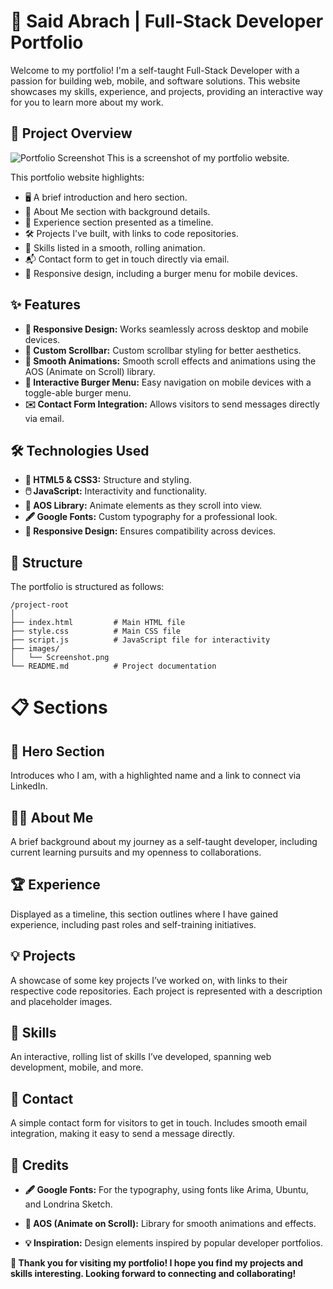 # 🚀 Said Abrach | Full-Stack Developer Portfolio

Welcome to my portfolio! I'm a self-taught Full-Stack Developer with a passion for building web, mobile, and software solutions. This website showcases my skills, experience, and projects, providing an interactive way for you to learn more about my work.

## 🌟 Project Overview

![Portfolio Screenshot](./images/Screenshot.png)
This is a screenshot of my portfolio website.

This portfolio website highlights:

- 🖥️ A brief introduction and hero section.
- 📖 About Me section with background details.
- 🏢 Experience section presented as a timeline.
- 🛠️ Projects I've built, with links to code repositories.
- 🧩 Skills listed in a smooth, rolling animation.
- 📬 Contact form to get in touch directly via email.
- 📱 Responsive design, including a burger menu for mobile devices.

## ✨ Features

- **📱 Responsive Design:** Works seamlessly across desktop and mobile devices.
- **🎨 Custom Scrollbar:** Custom scrollbar styling for better aesthetics.
- **🎥 Smooth Animations:** Smooth scroll effects and animations using the AOS (Animate on Scroll) library.
- **🍔 Interactive Burger Menu:** Easy navigation on mobile devices with a toggle-able burger menu.
- **✉️ Contact Form Integration:** Allows visitors to send messages directly via email.

## 🛠 Technologies Used

- **🔧 HTML5 & CSS3:** Structure and styling.
- **🖱️ JavaScript:** Interactivity and functionality.
- **📜 AOS Library:** Animate elements as they scroll into view.
- **🖋️ Google Fonts:** Custom typography for a professional look.
- **📐 Responsive Design:** Ensures compatibility across devices.

## 📂 Structure

The portfolio is structured as follows:

```plaintext
/project-root
│
├── index.html         # Main HTML file
├── style.css          # Main CSS file
├── script.js          # JavaScript file for interactivity
├── images/
│   └── Screenshot.png
└── README.md          # Project documentation
```

# 📋 Sections

## 👋 Hero Section

Introduces who I am, with a highlighted name and a link to connect via LinkedIn.

## 🧑‍💻 About Me

A brief background about my journey as a self-taught developer, including current learning pursuits and my openness to collaborations.

## 🏆 Experience

Displayed as a timeline, this section outlines where I have gained experience, including past roles and self-training initiatives.

## 💡 Projects

A showcase of some key projects I’ve worked on, with links to their respective code repositories. Each project is represented with a description and placeholder images.

## 🧠 Skills

An interactive, rolling list of skills I’ve developed, spanning web development, mobile, and more.

## 📧 Contact

A simple contact form for visitors to get in touch. Includes smooth email integration, making it easy to send a message directly.

## 📜 Credits

- **🖋️ Google Fonts:** For the typography, using fonts like Arima, Ubuntu, and Londrina Sketch.
- **🎥 AOS (Animate on Scroll):** Library for smooth animations and effects.

- **💡 Inspiration:** Design elements inspired by popular developer portfolios.

**🙏 Thank you for visiting my portfolio! I hope you find my projects and skills interesting. Looking forward to connecting and collaborating!**
